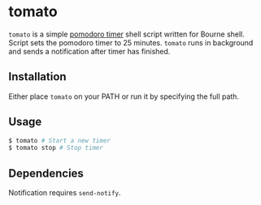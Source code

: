 tomato
======

`tomato` is a simple [pomodoro timer](https://en.wikipedia.org/wiki/Pomodoro_Technique)
shell script written for Bourne shell. Script sets the pomodoro timer
to 25 minutes. `tomato` runs in background and sends a notification after
timer has finished.

Installation
------------

Either place `tomato` on your PATH or run it by specifying the full path.

Usage
-----

```sh
$ tomato # Start a new timer
$ tomato stop # Stop timer
```

Dependencies
------------

Notification requires `send-notify`.
